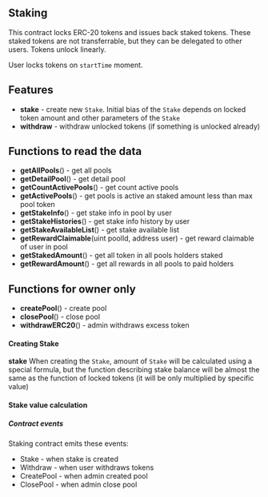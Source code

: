 ## Staking
This contract locks ERC-20 tokens and issues back staked tokens. These staked tokens are not transferrable, but they can be delegated to other users. Tokens unlock linearly.

User locks tokens on `startTime` moment.
## Features
 - **stake** - create new `Stake`. Initial bias of the `Stake` depends on locked token amount and other parameters of the `Stake`
 - **withdraw** - withdraw unlocked tokens (if something is unlocked already)

## Functions to read the data
 - **getAllPools**() - get all pools
 - **getDetailPool**() - get detail pool
 - **getCountActivePools**() - get count active pools
 - **getActivePools**() - get pools is active an staked amount less than max pool token
 - **getStakeInfo**() - get stake info in pool by user
 - **getStakeHistories**() - get stake info history by user
 - **getStakeAvailableList**() - get stake available list
 - **getRewardClaimable**(uint poolId, address user) - get  reward claimable of user in pool
 - **getStakedAmount**() - get all token in all pools holders staked
 - **getRewardAmount**() - get all rewards in all pools to paid holders

## Functions for owner only
 - **createPool**() - create pool
 - **closePool**() - close pool
 - **withdrawERC20**() - admin withdraws excess token

#### Creating Stake
**stake**
When creating the `Stake`, amount of `Stake` will be calculated using a special formula, but the function describing stake
balance will be almost the same as the function of locked tokens (it will be only multiplied by specific value)

#### Stake value calculation

##### Contract events
Staking contract emits these events:
- Stake - when stake is created
- Withdraw - when user withdraws tokens
- CreatePool - when admin created pool
- ClosePool - when admin close pool
